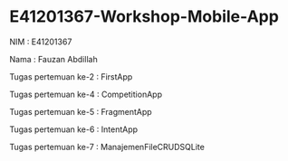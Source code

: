 # E41201367-Workshop-Mobile-App

NIM : E41201367

Nama : Fauzan Abdillah

Tugas pertemuan ke-2 : FirstApp

Tugas pertemuan ke-4 : CompetitionApp

Tugas pertemuan ke-5 : FragmentApp

Tugas pertemuan ke-6 : IntentApp

Tugas pertemuan ke-7 : ManajemenFileCRUDSQLite
